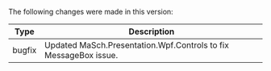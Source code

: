 The following changes were made in this version:

| Type | Description |
| ---- | ----------- |
| bugfix | Updated MaSch.Presentation.Wpf.Controls to fix MessageBox issue. |